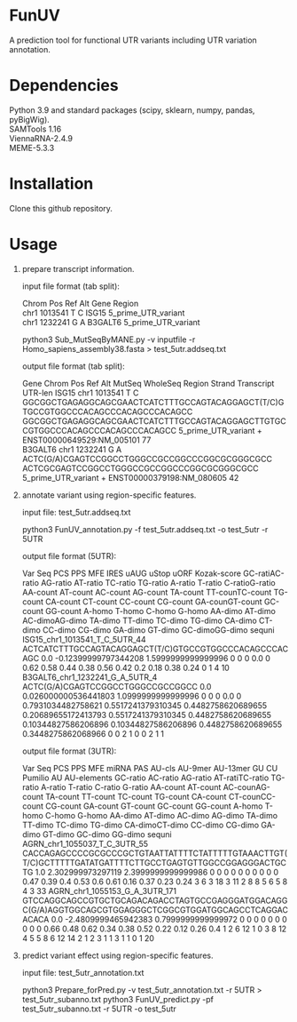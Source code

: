 # FunUV
A prediction tool for functional UTR variants including UTR variation annotation.

# Dependencies
Python 3.9 and standard packages (scipy, sklearn, numpy, pandas, pyBigWig).  
SAMTools 1.16  
ViennaRNA-2.4.9  
MEME-5.3.3  

# Installation
Clone this github repository.

# Usage
1. prepare transcript information.  

    input file format (tab split):  

    Chrom  Pos  Ref  Alt  Gene  Region  
    chr1  1013541  T  C  ISG15  5_prime_UTR_variant  
    chr1  1232241  G  A  B3GALT6  5_prime_UTR_variant

    python3 Sub_MutSeqByMANE.py -v inputfile -r Homo_sapiens_assembly38.fasta > test_5utr.addseq.txt

    output file format (tab split):

    Gene    Chrom    Pos    Ref    Alt    MutSeq    WholeSeq    Region    Strand    Transcript    UTR-len
    ISG15    chr1    1013541    T    C    GGCGGCTGAGAGGCAGCGAACTCATCTTTGCCAGTACAGGAGCT(T/C)GTGCCGTGGCCCACAGCCCACAGCCCACAGCC    GGCGGCTGAGAGGCAGCGAACTCATCTTTGCCAGTACAGGAGCTTGTGCCGTGGCCCACAGCCCACAGCCCACAGCC    5_prime_UTR_variant    +    ENST00000649529:NM_005101    77  
    B3GALT6    chr1    1232241    G    A    ACTC(G/A)CGAGTCCGGCCTGGGCCGCCGGCCCGGCGCGGGCGCC    ACTCGCGAGTCCGGCCTGGGCCGCCGGCCCGGCGCGGGCGCC    5_prime_UTR_variant    +    ENST00000379198:NM_080605    42  

2. annotate variant using region-specific features.  

    input file: test_5utr.addseq.txt  
    
    python3 FunUV_annotation.py -f test_5utr.addseq.txt -o test_5utr -r 5UTR  
    
    output file format (5UTR):  

    Var     Seq     PCS     PPS     MFE     IRES    uAUG    uStop   uORF    Kozak-score     GC-ratiAC-ratio AG-ratio        AT-ratio        TC-ratio        TG-ratio        A-ratio T-ratio C-ratioG-ratio  AA-count        AT-count        AC-count        AG-count        TA-count        TT-counTC-count TG-count        CA-count        CT-count        CC-count        CG-count        GA-counGT-count GC-count        GG-count        A-homo  T-homo  C-homo  G-homo  AA-dimo AT-dimo AC-dimoAG-dimo  TA-dimo TT-dimo TC-dimo TG-dimo CA-dimo CT-dimo CC-dimo CG-dimo GA-dimo GT-dimo GC-dimoGG-dimo  sequni  
    ISG15_chr1_1013541_T_C_5UTR_44  ACTCATCTTTGCCAGTACAGGAGCT(T/C)GTGCCGTGGCCCACAGCCCACAGC  0.0    -0.12399999797344208     1.5999999999999996      0       0       0       0.0     0       0.62   0.58     0.44    0.38    0.56    0.42    0.2     0.18    0.38    0.24    0       1       4      10  
    B3GALT6_chr1_1232241_G_A_5UTR_4 ACTC(G/A)CGAGTCCGGCCTGGGCCGCCGGCC       0.0     0.026000000536441803    1.0999999999999996      0       0       0       0.0     0       0.7931034482758621     0.5517241379310345       0.4482758620689655      0.20689655172413793     0.5517241379310345     0.4482758620689655       0.10344827586206896     0.10344827586206896     0.4482758620689655     0.3448275862068966       0       0       2       1       0       0       2       1       1  

    output file format (3UTR):  

    Var     Seq     PCS     PPS     MFE     miRNA   PAS     AU-cls  AU-9mer AU-13mer        GU     CU       Pumilio AU      AU-elements     GC-ratio        AC-ratio        AG-ratio        AT-ratiTC-ratio TG-ratio        A-ratio T-ratio C-ratio G-ratio AA-count        AT-count        AC-counAG-count TA-count        TT-count        TC-count        TG-count        CA-count        CT-counCC-count CG-count        GA-count        GT-count        GC-count        GG-count        A-homo T-homo   C-homo  G-homo  AA-dimo AT-dimo AC-dimo AG-dimo TA-dimo TT-dimo TC-dimo TG-dimo CA-dimoCT-dimo  CC-dimo CG-dimo GA-dimo GT-dimo GC-dimo GG-dimo sequni
    AGRN_chr1_1055037_T_C_3UTR_55   CACCAGAGCCCCGCGCCCGCTGTAATTATTTTCTATTTTTGTAAACTTGT(T/C)GCTTTTTGATATGATTTTCTTGCCTGAGTGTTGGCCGGAGGGACTGCTG        1.0     2.302999973297119       2.3999999999999986      0       0       0       0       0       0       0       0       0       0       0.47   0.39     0.4     0.53    0.6     0.61    0.16    0.37    0.23    0.24    3       6       3      18       3       11      2       8       8       5       6       5       8       4       3      33
    AGRN_chr1_1055153_G_A_3UTR_171  GTCCAGGCAGCCGTGCTGCAGACAGACCTAGTGCCGAGGGATGGACAGGC(G/A)AGGTGGCAGCGTGGAGGGCTCGGCGTGGATGGCAGCCTCAGGACACACA        0.0     -2.4809999465942383     0.7999999999999972      0       0       0       0       0       0       0       0       0       0       0.66   0.48     0.62    0.34    0.38    0.52    0.22    0.12    0.26    0.4     1       2       6      12       1       0       3       8       12      4       5       5       8       6       12     14       2       1       2       3       1       1       3       1       1       0       1      20  
3. predict variant effect using region-specific features.

   input file: test_5utr_annotation.txt  

   python3 Prepare_forPred.py -v test_5utr_annotation.txt -r 5UTR > test_5utr_subanno.txt
   python3 FunUV_predict.py -pf test_5utr_subanno.txt -r 5UTR -o test_5utr
